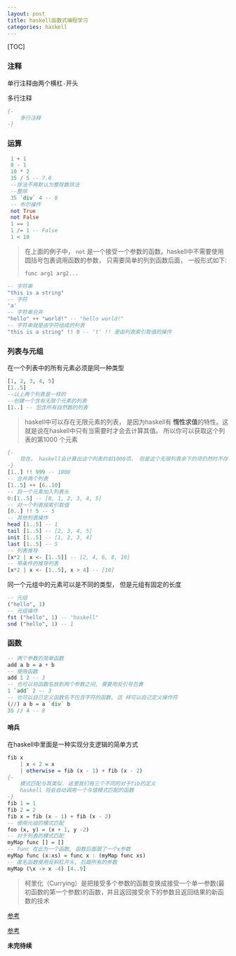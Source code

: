 ```yaml
---
layout: post
title: haskell函数式编程学习
categories: haskell
---
```


[TOC]

### 注释

单行注释由两个横杠`-`开头

多行注释

```haskell
{-	
	多行注释
-}
```

### 运算

```haskell
 1 + 1
 8 - 1
 10 * 2
 35 / 5 -- 7.0
 --除法不再默认为整除数除法
 --整除
 35 `div` 4 -- 8
 -- 布尔操作
 not True
 not False
 1 == 1
 1 /= 1 -- False
 1 < 10
```

> 在上面的例子中， `not` 是一个接受一个参数的函数。haskell中不需要使用圆括号包裹调用函数的参数， 只需要简单的列到函数后面， 一般形式如下:
>
> ```haskell
> func arg1 arg2...
> ```

```haskell
-- 字符串
"this is a string"
-- 字符
'a'
-- 字符串合并
"hello" ++ "world!" -- "hello world!"
-- 字符串就是由字符组成的列表
"this is a string" !! 0 -- 't' !! 是由列表索引取值的操作
```

### 列表与元组

在一个列表中的所有元素必须是同一种类型

```haskell
[1, 2, 3, 4, 5]
[1..5]
--以上两个列表是一样的
--创建一个含有无限个元素的列表
[1..] -- 包含所有自然数的列表
```

> haskell中可以存在无限元素的列表， 是因为haskell有 **惰性求值**的特性。这就是说在haskell中只有当需要时才会去计算其值。 所以你可以获取这个列表的第1000 个元素

```haskell
{-
	现在， haskell会计算出这个列表的前1000项， 但是这个无限列表余下的项仍然时不存在的， 只有当实际需要的时候， haskell才会去计算获取其值
-}
[1..] !! 999 -- 1000
-- 合并两个列表
[1..5] ++ [6..10]
-- 将一个元素加入列表头
0:[1..5] -- [0, 1, 2, 3, 4, 5]
-- 对一个列表按索引取值
[0..] !! 5 -- 5
-- 其他列表操作
head [1..5] -- 1
tail [1..5] -- [2, 3, 4, 5]
init [1..5] -- [1, 2, 3, 4]
last [1..5] -- 5
-- 列表推导
[x*2 | x <- [1..5]] -- [2, 4, 6, 8, 10]
-- 带条件的推导列表
[x*2 | x <- [1..5], x > 4] -- [10]
```

同一个元组中的元素可以是不同的类型， 但是元组有固定的长度

```haskell
-- 元组
("hello", 1)
-- 元组操作
fst ("hello", 1) -- "haskell"
snd ("hello", 1) -- 1
```

### 函数

```haskell
-- 两个参数的简单函数
add a b = a + b
-- 使用函数
add 1 2 -- 3
-- 也可以将函数名放到两个参数之间, 需要用反引号包裹
1 `add` 2 -- 3
-- 也可以自己定义函数名不包含字符的函数, 这 样可以自己定义操作符
(//) a b = a `div` b
35 // 4 -- 8
```

#### 哨兵

在haskell中里面是一种实现分支逻辑的简单方式

```haskell
fib x
	| x < 2 = x
	| otherwise = fib (x - 1) + fib (x - 2)
{-
	模式匹配与其类似. 这里我们有三个不同的对于fib的定义
	haskell 将会自动调用一个与值模式匹配的函数
-}
fib 1 = 1
fib 2 = 2
fib x = fib (x - 1) + fib (x - 2)
-- 使用元组的模式匹配
foo (x, y) = (x + 1, y -2)
-- 对于列表的模式匹配
myMap func [] = []
-- func 在此为一个函数, 函数后面跟了一个x参数
myMap func (x:xs) = func x : (myMap func xs)
-- 匿名函数使用反斜杠开头, 后跟所有的参数
myMap (\x -> x -4) [4..9]
```

> 柯里化（Currying）是把接受多个参数的函数变换成接受一个单一参数(最初函数的第一个参数)的函数，并且返回接受余下的参数且返回结果的新函数的技术

[参考](http://www.tuicool.com/articles/aQFRju)

[参考](http://www.cnblogs.com/livewithnorest/archive/2012/07/22/2603954.html)

**未完待续**